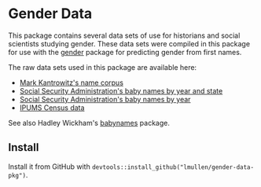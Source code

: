 # Gender Data

This package contains several data sets of use for historians and social
scientists studying gender. These data sets were compiled in this
package for use with the [gender][] package for predicting gender from
first names.

The raw data sets used in this package are available here:

-   [Mark Kantrowitz's name corpus][]
-   [Social Security Administration's baby names by year and state][]
-   [Social Security Administration's baby names by year][]
-   [IPUMS Census data][]

See also Hadley Wickham's [babynames][] package.

## Install

Install it from GitHub with
`devtools::install_github("lmullen/gender-data-pkg")`.

  [gender]: https://github.com/ropensci/gender
  [Mark Kantrowitz's name corpus]: http://www.cs.cmu.edu/afs/cs/project/ai-repository/ai/areas/nlp/corpora/names/0.html
  [Social Security Administration's baby names by year and state]: http://catalog.data.gov/dataset/baby-names-from-social-security-card-applications-data-by-state-and-district-of-
  [Social Security Administration's baby names by year]: http://catalog.data.gov/dataset/baby-names-from-social-security-card-applications-national-level-data
  [IPUMS Census data]: https://usa.ipums.org/
  [babynames]: https://github.com/hadley/babynames
